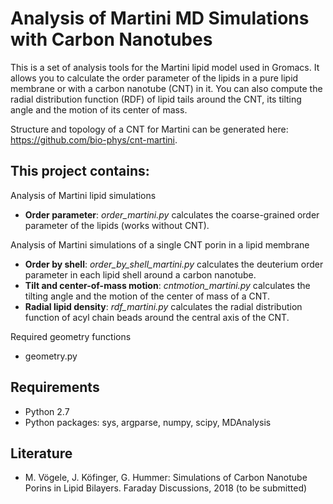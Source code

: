 # Analysis of Martini MD Simulations with Carbon Nanotubes

This is a set of analysis tools for the Martini lipid model used in Gromacs. It allows you to calculate the order parameter of the lipids in a pure lipid membrane or with a carbon nanotube (CNT) in it. You can also compute the radial distribution function (RDF) of lipid tails around the CNT, its tilting angle and the motion of its center of mass.

Structure and topology of a CNT for Martini can be generated here: https://github.com/bio-phys/cnt-martini.

## This project contains:

Analysis of Martini lipid simulations
 - **Order parameter**: *order_martini.py* 
 calculates the coarse-grained order parameter of the lipids (works without CNT).

Analysis of Martini simulations of a single CNT porin in a lipid membrane
 - **Order by shell**: *order_by_shell_martini.py* 
 calculates the deuterium order parameter in each lipid shell around a carbon nanotube.
 - **Tilt and center-of-mass motion**: *cntmotion_martini.py* 
 calculates the tilting angle and the motion of the center of mass of a CNT.
 - **Radial lipid density**: *rdf_martini.py* 
 calculates the radial distribution function of acyl chain beads around the central axis of the CNT.

Required geometry functions
 - geometry.py

## Requirements
 - Python 2.7
 - Python packages: sys, argparse, numpy, scipy, MDAnalysis

## Literature
 - M. Vögele, J. Köfinger, G. Hummer: 
Simulations of Carbon Nanotube Porins in Lipid Bilayers.
Faraday Discussions, 2018 (to be submitted)
